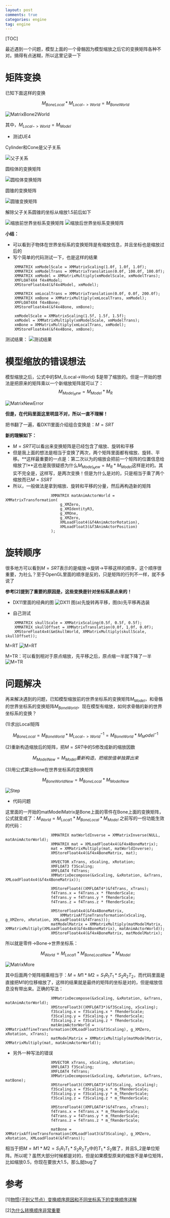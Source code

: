 ```yaml
---
layout: post
comments: true
categories: engine
tag: engine
---
```


[TOC]

最近遇到一个问题，模型上面的一个骨骼因为模型缩放之后它的变换矩阵各种不对。搞得有点迷糊，所以这里记录一下

# 矩阵变换
已知下面这样的变换

$$M_{BoneLocal} * M_{Local->World} = M_{BoneWorld}$$

![MatrixBone2World](https://github.com/pkxpp/pkxpp.github.io/blob/master/_posts/img/MatrixBone2World.png?raw=true)

其中，$M_{Local->World}  = M_{Model}$

* 测试UE4

Cylinder和Cone是父子关系

![父子关系](https://github.com/pkxpp/pkxpp.github.io/blob/master/_posts/img/matrix_bone.jpg?raw=true)

圆柱体的变换矩阵

![圆柱体变换矩阵](https://github.com/pkxpp/pkxpp.github.io/blob/master/_posts/img/cylinder.jpg?raw=true)

圆锥的变换矩阵

![圆锥变换矩阵](https://github.com/pkxpp/pkxpp.github.io/blob/master/_posts/img/cone_local.jpg?raw=true)

解除父子关系圆锥的坐标从缩放1.5前后如下

![缩放前世界坐标系变换矩阵](https://github.com/pkxpp/pkxpp.github.io/blob/master/_posts/img/cone_world_1.jpg?raw=true)
![缩放后世界坐标系变换矩阵](https://github.com/pkxpp/pkxpp.github.io/blob/master/_posts/img/cone_world_1.5.jpg?raw=true)


**小结：**

* 可以看到子物体在世界坐标系的变换矩阵是有缩放信息，并且坐标也是缩放过后的
* 写个简单的代码测试一下，也是这样的结果

```
    XMMATRIX xmModelScale = XMMatrixScaling(1.0f, 1.0f, 1.0f);
    XMMATRIX xmModelTrans = XMMatrixTranslation(0.0f, 100.0f, 100.0f);
    XMMATRIX xmModel = XMMatrixMultiply(xmModelScale, xmModelTrans);
    XMFLOAT4X4 f4x4Model;
    XMStoreFloat4x4(&f4x4Model, xmModel);

    XMMATRIX xmLocalTrans = XMMatrixTranslation(0.0f, 0.0f, 200.0f);
    XMMATRIX xmBone = XMMatrixMultiply(xmLocalTrans, xmModel);
    XMFLOAT4X4 f4x4Bone;
    XMStoreFloat4x4(&f4x4Bone, xmBone);

    xmModelScale = XMMatrixScaling(1.5f, 1.5f, 1.5f);
    xmModel = XMMatrixMultiply(xmModelScale, xmModelTrans);
    xmBone = XMMatrixMultiply(xmLocalTrans, xmModel);
    XMStoreFloat4x4(&f4x4Bone, xmBone);
```

测试结果：
![测试结果](https://github.com/pkxpp/pkxpp.github.io/blob/master/_posts/img/test.jpg?raw=true)

# 模型缩放的错误想法
模型缩放之后，公式中的$M_{Local->World} $是带了缩放的。但是一开始的想法是把原来的矩阵乘以一个新缩放矩阵就可以了：
$$M_{Model_New}  = M_{Model} * M_R$$

![MatrixNewError](https://github.com/pkxpp/pkxpp.github.io/blob/master/_posts/img/MatrixNew.png?raw=true)

**但是，在代码里面这里明显不对，所以一直不理解！**

把书翻了一遍，看DX11里面介绍组合变换是：$M = SRT$

**新的理解如下：**
* $M=SRT$可以看出来变换矩阵是已经包含了缩放、旋转和平移
* 但是我上面的想法是相当于变换了两次，两个矩阵里面都有缩放、旋转、平移。**这样最重要的一点是：第二次以为的缩放会把前一个矩阵的位置信息给缩放了!**这也是我很疑惑为什么$M_{Model_New} = M_R*M_{Model}$这样是对的。其实不完全是，这样写，是两次变换！但是为什么是对的，只是相当于乘了两个缩放而已$M=SSRT$
* 所以，一般做法是拿到缩放、旋转和平移的分量，然后再构造新的矩阵
```
                    XMMATRIX matAnimActorWorld = XMMatrixTransformation(
                        g_XMZero,
                        g_XMIdentityR3,
                        g_XMOne,
                        g_XMZero,
                        XMLoadFloat4(&f4AnimActorRotation),
                        XMLoadFloat3(&f3AnimActorPosition)
                    );
```

# 旋转顺序
很多地方可以看到$M=SRT$表示的是缩放->旋转->平移这样的顺序，这个顺序很重要，为社么？至于OpenGL里面的顺序是反的，只是矩阵的行列不一样，就不多说了

**参考[2]提到了重要的原因是，这些变换是针对坐标系原点来的！**

* DX11里面的经典的图
![DX11](https://github.com/pkxpp/pkxpp.github.io/blob/master/_posts/img/matrix_order.png?raw=true)
图(a)先旋转再平移，图(b)先平移再选装

* 自己测试
```
    XMMATRIX skullScale = XMMatrixScaling(0.5f, 0.5f, 0.5f);
    XMMATRIX skullOffset = XMMatrixTranslation(0.0f, 1.0f, 0.0f);
    XMStoreFloat4x4(&mSkullWorld, XMMatrixMultiply(skullScale, skullOffset));
```
M=RT
![M=RT](https://github.com/pkxpp/pkxpp.github.io/blob/master/_posts/img/M=RT.jpg?raw=true)

M=TR：可以看到相对于原点缩放，先平移之后，原点缩一半就下降了一半
![M=TR](https://github.com/pkxpp/pkxpp.github.io/blob/master/_posts/img/M=TR.png?raw=true)

# 问题解决
再来解决遇到的问题，已知模型缩放前的世界坐标系的变换矩阵$M_{Model}$，和骨骼的世界坐标系的变换矩阵$M_{BoneWorld}$，现在模型有缩放，如何求骨骼的新的世界坐标系的变换？

(1)求出Local矩阵

$$M_{BoneLocal} = M_{BoneWorld} * {M_{Local->World}}^{-1} = M_{BoneWorld} * {M_Model}^{-1} $$

(2)重新构造缩放后的矩阵，把$M=SRT$中的S修改成新的缩放因数

$$M_{ModelNew} = M_{Model}重新构造，把缩放值单独算出来$$

(3)用公式算出Bone在世界坐标系的变换矩阵

$$M_{BoneWorldNew} =  M_{BoneLocal}  *  M_{ModelNew}$$

![Step](https://github.com/pkxpp/pkxpp.github.io/blob/master/_posts/img/MatrixStep.png?raw=true)

* 代码问题

这里面的一开始的matModelMatrix是Bone上面的零件在Bone上面的变换矩阵，公式就变成了：$M_{World} = M_{Local1} * M_{BoneLocal} * M_{Model}$
之前写的一份功能生效的代码：
```
                    XMMATRIX matWorldInverse = XMMatrixInverse(NULL, matAnimActorWorld);
                    XMMATRIX mat = XMLoadFloat4x4(&f4x4BoneMatrix);
                    mat = XMMatrixMultiply(mat, matWorldInverse);
                    XMStoreFloat4x4(&f4x4BoneMatrix, mat);

                    XMVECTOR xTrans, xScaling, xRotation;
                    XMFLOAT3 f3Scaling;
                    XMFLOAT4 f4Trans;
                    XMMatrixDecompose(&xScaling, &xRotation, &xTrans, XMLoadFloat4x4(&f4x4BoneMatrix));

                    XMStoreFloat4((XMFLOAT4*)&f4Trans, xTrans);
                    f4Trans.x = f4Trans.x * fRenderScale;
                    f4Trans.y = f4Trans.y * fRenderScale;
                    f4Trans.z = f4Trans.z * fRenderScale;

                    XMStoreFloat4x4(&f4x4BoneMatrix,
                        XMMatrixAffineTransformation(xScaling, g_XMZero, xRotation, XMLoadFloat4(&f4Trans)));
                    matModelMatrix = XMMatrixMultiply(matModelMatrix, XMMatrixMultiply(XMLoadFloat4x4(&f4x4BoneMatrix), matAnimActorWorld));
                    XMStoreFloat4x4(&f4x4BoneMatrix, matModelMatrix);
```

所以就是零件->Bone->世界坐标系：

$$M_{World} = M_{Local1} * M_{BoneLocalNew} * M_{Model} $$

![MatrixMore](https://github.com/pkxpp/pkxpp.github.io/blob/master/_posts/img/MarixProblem.png?raw=true)

其中后面两个矩阵相乘相当于：$M = M1*M2=S_1R_1T_1 * S_2R_2T_2$，而代码里面是直接把M1的位移缩放了，这样的结果就是最终的矩阵的坐标是对的，但是缩放信息没有带出来。正确的写法：
```
                    XMMatrixDecompose(&xScaling, &xRotation, &xTrans, matAnimActorWorld);
                    XMStoreFloat3((XMFLOAT3*)&f3Scaling, xScaling);
                    f3Scaling.x = f3Scaling.x * fRenderScale;
                    f3Scaling.y = f3Scaling.y * fRenderScale;
                    f3Scaling.z = f3Scaling.z * fRenderScale;
                    matAnimActorWorld = XMMatrixAffineTransformation(XMLoadFloat3(&f3Scaling), g_XMZero, xRotation, xTrans);
                    matModelMatrix = XMMatrixMultiply(matModelMatrix, XMMatrixMultiply(mat, matAnimActorWorld));
```

* 另外一种写法的错误


```
                    XMVECTOR xTrans, xScaling, xRotation;
                    XMFLOAT3 f3Scaling;
                    XMFLOAT4 f4Trans;
                    XMMatrixDecompose(&xScaling, &xRotation, &xTrans, matBone);
                    XMStoreFloat3((XMFLOAT3*)&f3Scaling, xScaling);
                    f3Scaling.x = f3Scaling.x * m_fRenderScale;
                    f3Scaling.y = f3Scaling.y * m_fRenderScale;
                    f3Scaling.z = f3Scaling.z * m_fRenderScale;

                    XMStoreFloat4((XMFLOAT4*)&f4Trans, xTrans);
                    f4Trans.x = f4Trans.x * m_fRenderScale;
                    f4Trans.y = f4Trans.y * m_fRenderScale;
                    f4Trans.z = f4Trans.z * m_fRenderScale;

                    matBone = XMMatrixAffineTransformation(XMLoadFloat3(&f3Scaling), g_XMZero, xRotation, XMLoadFloat4(&f4Trans));
```
相当于把$M = M1*M2=S_1R_1T_1 * S_2R_2T_2$中的$T_1*S_2$做了，并且S_2是单位矩阵。所以呢？虽然大部分时候都是对的，但是如果模型原来的缩放不是单位矩阵，比如缩放0.5，你现在要放大1.5，那么就bug了

# 参考
[1][物惯(子到父节点）变换顺序原因和不同坐标系下的变换顺序详解](https://blog.csdn.net/Blues1021/article/details/51524010)

[2][为什么转换顺序非常重要](https://docs.microsoft.com/zh-cn/dotnet/framework/winforms/advanced/why-transformation-order-is-significant)